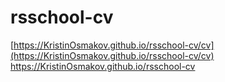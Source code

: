 # rsschool-cv
[https://KristinOsmakov.github.io/rsschool-cv/cv](https://KristinOsmakov.github.io/rsschool-cv/cv)
https://KristinOsmakov.github.io/rsschool-cv
